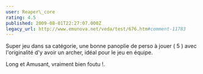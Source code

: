 ```yaml
---
user: Reaper\_core
rating: 4.5
published: 2009-08-01T22:27:07.000Z
legacy_url: http://www.emunova.net/veda/test/676.htm#comment-11783
---
```

Super jeu dans sa catégorie, une bonne panoplie de perso à jouer ( 5 ) avec l'originalité d'y avoir un archer, idéal pour le jeu en équipe. 

Long et Amusant, vraiment bien foutu !.